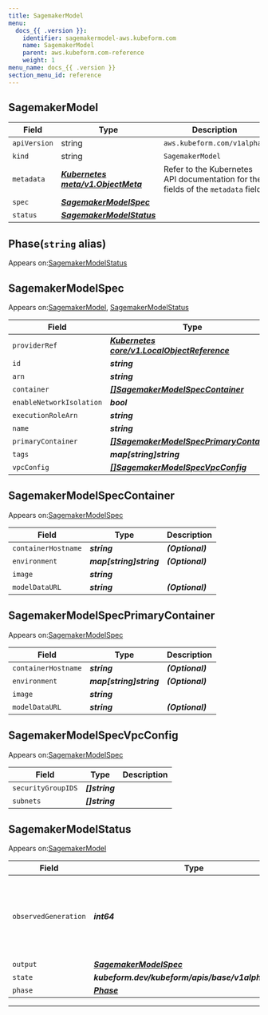 ```yaml
---
title: SagemakerModel
menu:
  docs_{{ .version }}:
    identifier: sagemakermodel-aws.kubeform.com
    name: SagemakerModel
    parent: aws.kubeform.com-reference
    weight: 1
menu_name: docs_{{ .version }}
section_menu_id: reference
---
```


## SagemakerModel
| Field | Type | Description |
| ------ | ----- | ----------- |
| `apiVersion` | string | `aws.kubeform.com/v1alpha1` |
|    `kind` | string | `SagemakerModel` |
| `metadata` | ***[Kubernetes meta/v1.ObjectMeta](https://v1-18.docs.kubernetes.io/docs/reference/generated/kubernetes-api/v1.18/#objectmeta-v1-meta)***|Refer to the Kubernetes API documentation for the fields of the `metadata` field.|
| `spec` | ***[SagemakerModelSpec](#sagemakermodelspec)***||
| `status` | ***[SagemakerModelStatus](#sagemakermodelstatus)***||
## Phase(`string` alias)

Appears on:[SagemakerModelStatus](#sagemakermodelstatus)

## SagemakerModelSpec

Appears on:[SagemakerModel](#sagemakermodel), [SagemakerModelStatus](#sagemakermodelstatus)

| Field | Type | Description |
| ------ | ----- | ----------- |
| `providerRef` | ***[Kubernetes core/v1.LocalObjectReference](https://v1-18.docs.kubernetes.io/docs/reference/generated/kubernetes-api/v1.18/#localobjectreference-v1-core)***||
| `id` | ***string***||
| `arn` | ***string***| ***(Optional)*** |
| `container` | ***[[]SagemakerModelSpecContainer](#sagemakermodelspeccontainer)***| ***(Optional)*** |
| `enableNetworkIsolation` | ***bool***| ***(Optional)*** |
| `executionRoleArn` | ***string***||
| `name` | ***string***| ***(Optional)*** |
| `primaryContainer` | ***[[]SagemakerModelSpecPrimaryContainer](#sagemakermodelspecprimarycontainer)***| ***(Optional)*** |
| `tags` | ***map[string]string***| ***(Optional)*** |
| `vpcConfig` | ***[[]SagemakerModelSpecVpcConfig](#sagemakermodelspecvpcconfig)***| ***(Optional)*** |
## SagemakerModelSpecContainer

Appears on:[SagemakerModelSpec](#sagemakermodelspec)

| Field | Type | Description |
| ------ | ----- | ----------- |
| `containerHostname` | ***string***| ***(Optional)*** |
| `environment` | ***map[string]string***| ***(Optional)*** |
| `image` | ***string***||
| `modelDataURL` | ***string***| ***(Optional)*** |
## SagemakerModelSpecPrimaryContainer

Appears on:[SagemakerModelSpec](#sagemakermodelspec)

| Field | Type | Description |
| ------ | ----- | ----------- |
| `containerHostname` | ***string***| ***(Optional)*** |
| `environment` | ***map[string]string***| ***(Optional)*** |
| `image` | ***string***||
| `modelDataURL` | ***string***| ***(Optional)*** |
## SagemakerModelSpecVpcConfig

Appears on:[SagemakerModelSpec](#sagemakermodelspec)

| Field | Type | Description |
| ------ | ----- | ----------- |
| `securityGroupIDS` | ***[]string***||
| `subnets` | ***[]string***||
## SagemakerModelStatus

Appears on:[SagemakerModel](#sagemakermodel)

| Field | Type | Description |
| ------ | ----- | ----------- |
| `observedGeneration` | ***int64***| ***(Optional)*** Resource generation, which is updated on mutation by the API Server.|
| `output` | ***[SagemakerModelSpec](#sagemakermodelspec)***| ***(Optional)*** |
| `state` | ***kubeform.dev/kubeform/apis/base/v1alpha1.State***| ***(Optional)*** |
| `phase` | ***[Phase](#phase)***| ***(Optional)*** |
---
